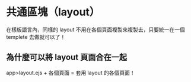 # 共通區塊（layout） 
在樣板語言內，同樣的 layout 不用在各個頁面複製來複製去，只要統一在一個 templete 去做就可以了！

## 為什麼可以將 layout 頁面合在一起
app>layout.ejs + 各個頁面 = 套用 layout 的各個頁面！